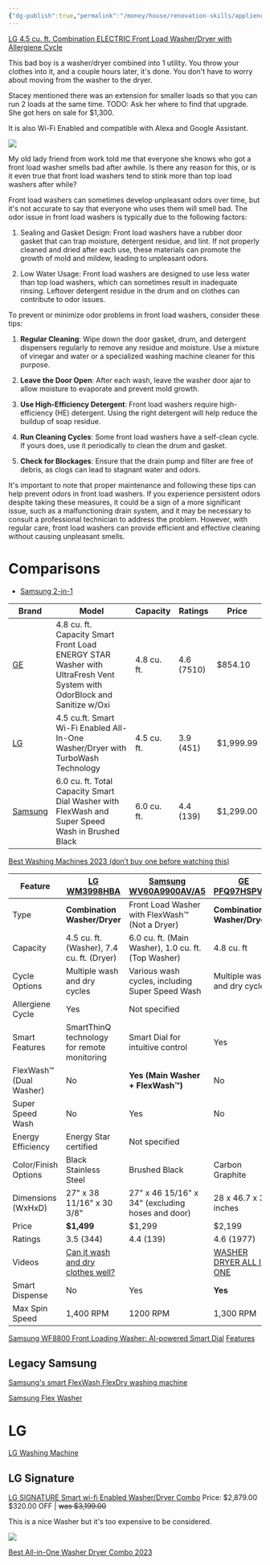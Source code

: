 ```yaml
---
{"dg-publish":true,"permalink":"/money/house/renovation-skills/appliences/washer-dryer/","tags":["oakmore"],"created":"Jun 01, 2023, 12:02 PM"}
---
```



[LG 4.5 cu. ft. Combination ELECTRIC Front Load Washer/Dryer with Allergiene Cycle](https://www.costco.com/lg-4.5-cu.-ft.-combination-electric-front-load-washer/dryer-with-allergiene-cycle.product.100660040.html)

This bad boy is a washer/dryer combined into 1 utility. You throw your clothes into it, and a couple hours later, it's done. You don't have to worry about moving from the washer to the dryer.

Stacey mentioned there was an extension for smaller loads so that you can run 2 loads at the same time. TODO: Ask her where to find that upgrade. She got hers on sale for $1,300.

It is also Wi-Fi Enabled and compatible with Alexa and Google Assistant.

![](https://richmedia.ca-richimage.com/ImageDelivery/imageService?profileId=12026540&id=1585347&recipeId=729)

My old lady friend from work told me that everyone she knows who got a front load washer smells bad after awhile. Is there any reason for this, or is it even true that front load washers tend to stink more than top load washers after while?

Front load washers can sometimes develop unpleasant odors over time, but it's not accurate to say that everyone who uses them will smell bad. The odor issue in front load washers is typically due to the following factors:

1. Sealing and Gasket Design: Front load washers have a rubber door gasket that can trap moisture, detergent residue, and lint. If not properly cleaned and dried after each use, these materials can promote the growth of mold and mildew, leading to unpleasant odors.
    
2. Low Water Usage: Front load washers are designed to use less water than top load washers, which can sometimes result in inadequate rinsing. Leftover detergent residue in the drum and on clothes can contribute to odor issues.
    

To prevent or minimize odor problems in front load washers, consider these tips:

1. **Regular Cleaning**: Wipe down the door gasket, drum, and detergent dispensers regularly to remove any residue and moisture. Use a mixture of vinegar and water or a specialized washing machine cleaner for this purpose.
    
2. **Leave the Door Open**: After each wash, leave the washer door ajar to allow moisture to evaporate and prevent mold growth.
    
3. **Use High-Efficiency Detergent**: Front load washers require high-efficiency (HE) detergent. Using the right detergent will help reduce the buildup of soap residue.
    
4. **Run Cleaning Cycles**: Some front load washers have a self-clean cycle. If yours does, use it periodically to clean the drum and gasket.
    
5. **Check for Blockages**: Ensure that the drain pump and filter are free of debris, as clogs can lead to stagnant water and odors.
    

It's important to note that proper maintenance and following these tips can help prevent odors in front load washers. If you experience persistent odors despite taking these measures, it could be a sign of a more significant issue, such as a malfunctioning drain system, and it may be necessary to consult a professional technician to address the problem. However, with regular care, front load washers can provide efficient and effective cleaning without causing unpleasant smells.

# Comparisons

- [Samsung 2-in-1](https://www.samsung.com/us/home-appliances/washers/2-in-1/)

| Brand   | Model                                                                                                                  | Capacity    | Ratings    | Price     |
|---------|------------------------------------------------------------------------------------------------------------------------|-------------|------------|-----------|
| [GE](https://www.lowes.com/pd/GE-Ultra-Fresh-Vent-System-4-8-cu-ft-Stackable-Front-Load-Washer-White-ENERGY-STAR/1002550414)      | 4.8 cu. ft. Capacity Smart Front Load ENERGY STAR Washer with UltraFresh Vent System with OdorBlock and Sanitize w/Oxi | 4.8 cu. ft. | 4.6 (7510) | $854.10   |
| [LG](https://www.costco.com/lg-4.5-cu.-ft.-combination-electric-front-load-washer/dryer-with-allergiene-cycle.product.100660040.html)      | 4.5 cu.ft. Smart Wi-Fi Enabled All-In-One Washer/Dryer with TurboWash Technology                                       | 4.5 cu. ft. | 3.9 (451)  | $1,999.99 |
| [Samsung](https://www.samsung.com/us/home-appliances/washers/2-in-1/6-0-cu--ft--total-capacity-smart-dial-washer-with-flexwash--and-super-speed-wash-in-brushed-black-wv60a9900av-a5/) | 6.0 cu. ft. Total Capacity Smart Dial Washer with FlexWash and Super Speed Wash in Brushed Black                       | 6.0 cu. ft. | 4.4 (139)  | $1,299.00 |

[Best Washing Machines 2023 (don’t buy one before watching this)](https://www.youtube.com/watch?v=NZDW7ZMu_60)

| Feature                 | [LG WM3998HBA](https://www.lg.com/us/washers-dryers/lg-wm3998hba-all-in-one-washer-dryer) | [Samsung WV60A9900AV/A5](https://www.samsung.com/us/home-appliances/washers/2-in-1/6-0-cu--ft--total-capacity-smart-dial-washer-with-flexwash--and-super-speed-wash-in-brushed-black-wv60a9900av-a5/) | [GE PFQ97HSPVDS](https://www.geappliances.com/ge/connected-appliances/ultrafast-2-in-1-washer-dryer-combo) |
| ----------------------- | ----------------------------------------------------------------------------------------- | ----------------------------------------------------------------------------------------------------------------------------------------------------------------------------------------------------- | ---------------------------------------------------------------------------------------------------------- |
| Type                    | **Combination Washer/Dryer**                                                              | Front Load Washer with FlexWash™ (Not a Dryer)                                                                                                                                                        | **Combination Washer/Dryer**                                                                               |
| Capacity                | 4.5 cu. ft. (Washer), 7.4 cu. ft. (Dryer)                                                 | 6.0 cu. ft. (Main Washer), 1.0 cu. ft. (Top Washer)                                                                                                                                                   | 4.8 cu. ft                                                                                                 |
| Cycle Options           | Multiple wash and dry cycles                                                              | Various wash cycles, including Super Speed Wash                                                                                                                                                       | Multiple wash and dry cycles                                                                               |
| Allergiene Cycle        | Yes                                                                                       | Not specified                                                                                                                                                                                         |                                                                                                            |
| Smart Features          | SmartThinQ technology for remote monitoring                                               | Smart Dial for intuitive control                                                                                                                                                                      | Yes                                                                                                        |
| FlexWash™ (Dual Washer) | No                                                                                        | **Yes (Main Washer + FlexWash™)**                                                                                                                                                                     | No                                                                                                         |
| Super Speed Wash        | No                                                                                        | Yes                                                                                                                                                                                                   | No                                                                                                         |
| Energy Efficiency       | Energy Star certified                                                                     | Not specified                                                                                                                                                                                         |                                                                                                            |
| Color/Finish Options    | Black Stainless Steel                                                                     | Brushed Black                                                                                                                                                                                         | Carbon Graphite                                                                                            |
| Dimensions (WxHxD)      | 27" x 38 11/16" x 30 3/8"                                                                 | 27" x 46 15/16" x 34" (excluding hoses and door)                                                                                                                                                      | 28 x 46.7 x 32 inches                                                                                      |
| Price                   | **$1,499**                                                                                | $1,299                                                                                                                                                                                                | $2,199                                                                                                     |
| Ratings                 | 3.5 (344)                                                                                 | 4.4 (139)                                                                                                                                                                                             | 4.6 (1977)                                                                                                 |
| Videos                  | [Can it wash and dry clothes well?](https://www.youtube.com/watch?v=x44YAiVCbAY)          |                                                                                                                                                                                                       | [WASHER DRYER ALL IN ONE](https://www.youtube.com/watch?v=bIXfePTA-6I)                                     |
| Smart Dispense          | No                                                                                        | Yes                                                                                                                                                                                                   | **Yes**                                                                                                    |
| Max Spin Speed          | 1,400 RPM                                                                                 | 1200 RPM                                                                                                                                                                                              | 1,300 RPM                                                                                                           |

[Samsung WF8800 Front Loading Washer: AI-powered Smart Dial](https://www.youtube.com/watch?v=rJl6Bt_pSOE)
[Features](https://youtu.be/NZDW7ZMu_60?si=tOFpptciwSrxOmPC&t=359)

## Legacy Samsung

[Samsung's smart FlexWash FlexDry washing machine](https://www.youtube.com/watch?v=0Bw_XHn4sFU)

[Samsung Flex Washer](https://www.youtube.com/watch?v=8AC3qK5T6yg)

# LG

[LG Washing Machine](https://youtu.be/NZDW7ZMu_60?si=F3CTXVCVhueIXc_W&t=249)
## LG Signature

[LG SIGNATURE Smart wi-fi Enabled Washer/Dryer Combo](https://www.lg.com/us/washers-dryers/lg-luwm101hwa-washer-dryer-combo-lgsignature)
Price: $2,879.00
$320.00 OFF | ~~was $3,199.00~~

This is a nice Washer but it's too expensive to be considered.

![](https://media.us.lg.com/transform/ecomm-PDPGalleryZoom-1600x1062/5af2b19d-365d-4bc2-8f2b-1b7234ccee15/md05776127-large02-jpg)

[Best All-in-One Washer Dryer Combo 2023](https://youtu.be/WBjArIoiM6M?si=bFcQfm3nlNJ8mW8c&t=453)
